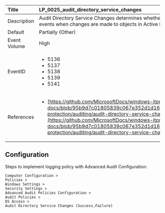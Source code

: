| Title          | LP_0025_audit_directory_service_changes                                                                     |
|:---------------|:--------------------------------------------------------------------------------|
| Description    | Audit Directory Service Changes determines whether  the operating system generates audit events when changes  are made to objects in Active Directory Domain Services (AD DS)                                                               |
| Default        | Partially (Other)                                                                   |
| Event Volume   | High                                                                    |
| EventID        | <ul><li>5136</li><li>5137</li><li>5138</li><li>5139</li><li>5141</li></ul>         |
| References     | <ul><li>[https://github.com/MicrosoftDocs/windows-itpro-docs/blob/95b9d7c01805839c067e352d1d16702604b15f11/windows/security/threat-protection/auditing/audit-directory-service-changes.md](https://github.com/MicrosoftDocs/windows-itpro-docs/blob/95b9d7c01805839c067e352d1d16702604b15f11/windows/security/threat-protection/auditing/audit-directory-service-changes.md)</li></ul> |



## Configuration

Steps to implement logging policy with Advanced Audit Configuration:
```
Computer Configuration > 
Policies > 
Windows Settings > 
Security Settings > 
Advanced Audit Policies Configuration > 
Audit Policies > 
DS Access > 
Audit Directory Service Changes (Success,Failure)
```



